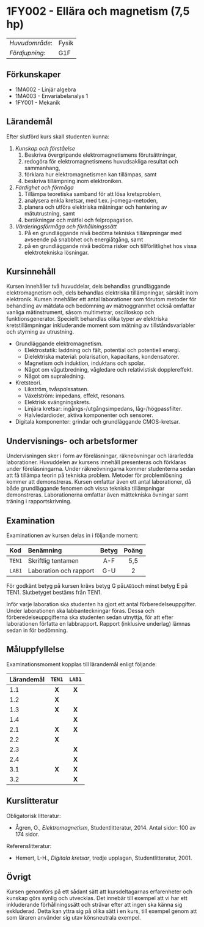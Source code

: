 # 1FY002 - Ellära och magnetism (7,5 hp)

|     |     |
| --- | --- | 
| *Huvudområde*: | Fysik | 
| *Fördjupning*: | G1F | 

## Förkunskaper

- 1MA002 - Linjär algebra
- 1MA003 - Envariabelanalys 1
- 1FY001 - Mekanik

## Lärandemål

Efter slutförd kurs skall studenten kunna:

1. *Kunskap och förståelse*
	1. Beskriva övergripande elektromagnetismens förutsättningar,
	2. redogöra för elektromagnetismens huvudsakliga resultat och sammanhang,
	3. förklara hur elektromagnetismen kan tillämpas, samt
	4. beskriva tillämpning inom elektroniken.
2. *Färdighet och förmåga*
	1. Tillämpa teoretiska samband för att lösa kretsproblem,
	2. analysera enkla kretsar, med t.ex. j-omega-metoden,
	3. planera och utföra elektriska mätningar och hantering av mätutrustning, samt
	4. beräkningar och mätfel och felpropagation.
3. *Värderingsförmåga och förhållningssätt*
	1. På en grundläggande nivå bedöma tekniska tillämpningar med avseende på snabbhet och energiåtgång, samt
	2. på en grundläggande nivå bedöma risker och tillförlitlighet hos vissa elektrotekniska lösningar.

## Kursinnehåll

Kursen innehåller två huvuddelar, dels behandlas grundläggande elektromagnetism och, dels behandlas elektriska tillämpningar, särskilt inom elektronik. Kursen innehåller ett antal laborationer som förutom metoder för behandling av mätdata och bedömning av mätnoggrannhet också omfattar vanliga mätinstrument, såsom multimetrar, oscilloskop och funktionsgenerator. Speciellt behandlas olika typer av elektriska kretstillämpningar inkluderande moment som mätning av tillståndsvariabler och styrning av utrustning.

- Grundläggande elektromagnetism.
	- Elektrostatik: laddning och fält, potential och potentiell energi.
	- Dielektriska material: polarisation, kapacitans, kondensatorer.
	- Magnetism och induktion, induktans och spolar.
	- Något om vågutbredning, vågledare och relativistisk dopplereffekt.
	- Något om supraledning.
- Kretsteori.
	- Likström, tvåspolssatsen.
	- Växelström: impedans, effekt, resonans.
	- Elektrisk svängningskrets.
	- Linjära kretsar: ingångs-/utgångsimpedans, låg-/högpassfilter.
	- Halvledardioder, aktiva komponenter och sensorer.
- Digitala komponenter: grindar och grundläggande CMOS-kretsar.

## Undervisnings- och arbetsformer

Undervisningen sker i form av föreläsningar, räkneövningar och lärarledda laborationer. Huvuddelen av kursens innehåll presenteras och förklaras under föreläsningarna. Under räkneövningarna kommer studenterna sedan att få tillämpa teorin på tekniska problem. Metoder för problemlösning kommer att demonstreras. Kursen omfattar även ett antal laborationer, då både grundläggande fenomen och vissa tekniska tillämpningar demonstreras. Laborationerna omfattar även mättekniska övningar samt träning i rapportskrivning.

## Examination

Examinationen av kursen delas in i följande moment:

| Kod  | Benämning                 | Betyg | Poäng |  
| :--- | :------------------------ | :---: | :---: |  
|`TEN1`| Skriftlig tentamen        | A-F   | 5,5   |  
|`LAB1`| Laboration och rapport    | G-U   | 2     |  

För godkänt betyg på kursen krävs betyg G på`LAB1`och minst betyg E på TEN1. Slutbetyget bestäms från TEN1.

Inför varje laboration ska studenten ha gjort ett antal förberedelseuppgifter. Under laborationen ska labbanteckningar föras. Dessa och förberedelseuppgifterna ska studenten sedan utnyttja, för att efter laborationen författa en labbrapport. Rapport (inklusive underlag) lämnas sedan in för bedömning. 

## Måluppfyllelse

Examinationsmoment kopplas till lärandemål enligt följande:

| Lärandemål |`TEN1` |`LAB1` |  
| :--------- | :---: | :---: |  
| 1.1        | **X** | **X** |  
| 1.2        | **X** |       |  
| 1.3        | **X** | **X** |  
| 1.4        |       | **X** |  
| 2.1        | **X** | **X** |  
| 2.2        | **X** |       |  
| 2.3        |       | **X** |  
| 2.4        |       | **X** |  
| 3.1        | **X** | **X** |  
| 3.2        |       | **X** |  

## Kurslitteratur

Obligatorisk litteratur: 

- Ågren, O., *Elektromagnetism*, Studentlitteratur, 2014. 
Antal sidor: 100 av 174 sidor. 

Referenslitteratur:

- Hemert, L-H., *Digitala kretsar*, tredje upplagan, Studentlitteratur, 2001. 

## Övrigt

Kursen genomförs på ett sådant sätt att kursdeltagarnas erfarenheter och kunskap görs synlig och utvecklas. Det innebär till exempel att vi har ett inkluderande förhållningssätt och strävar efter att ingen ska känna sig exkluderad. Detta kan yttra sig på olika sätt i en kurs, till exempel genom att som läraren använder sig utav könsneutrala exempel.

